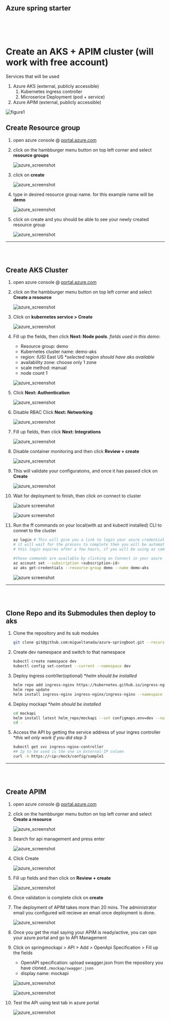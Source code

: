 ## Azure spring starter
<br>
<br>
<br>

# Create an AKS + APIM cluster (will work with free account)

Services that will be used
1. Azure AKS (external, publicly accessible)
    1. Kubernetes ingress controller
    1. Microserice Deployment (pod + service)
1. Azure APIM (external, publicly accessible)

![figure1](ss/figure1.JPG)


## Create Resource group

1. open azure console @ [portal.azure.com](https://portal.azure.com)

1. click on the hambburger menu button on top left corner and select **resource groups**

    ![azure_screenshot](ss/rg1.JPG)

1. click on **create**

    ![azure_screenshot](ss/rg2.JPG)

1. type in desired resource group name. for this example name will be **demo**

    ![azure_screenshot](ss/rg3.JPG)

1. click on create and you should be able to see your newly created resource group

    ![azure_screenshot](ss/rg4.JPG)

---

<br>
<br>

## Create AKS Cluster

1. open azure console @ [portal.azure.com](https://portal.azure.com)

1. click on the hambburger menu button on top left corner and select **Create a resource**

    ![azure_screenshot](ss/ak1.JPG)

1. Click on **kubernetes service > Create**

    ![azure_screenshot](ss/ak2.JPG)

1. Fill up the fields, then click __Next: Node pools__. _fields used in this demo_:
    - Resource group: demo
    - Kubernetes cluster name: demo-aks
    - region: (US) East US *_selected region should have aks available_
    - availability zone: choose only  1 zone
    - scale method: manual
    - node count 1

    ![azure_screenshot](ss/ak3.JPG)

1. Click __Next: Authentication__

    ![azure_screenshot](ss/ak4.JPG)

1. Disable RBAC Click __Next: Networking__

    ![azure_screenshot](ss/ak5.JPG)

1. Fill up fields, then click __Next: Integrations__

    ![azure_screenshot](ss/ak6.JPG)

1. Disable container monitoring and then click __Review + create__

    ![azure_screenshot](ss/ak7.JPG)

1. This will validate your configuratoins, and once it has passed click on __Create__

    ![azure_screenshot](ss/ak8.JPG)

1. Wait for deployment to finish, then click on connect to cluster

    ![azure screenshot](ss/ak9.JPG)

    ![azure screenshot](ss/ak10.JPG)

1. Run the ff commands on your local(with az and kubectl installed) CLI to connet to the cluster

    
    ```bash
    az login # This will give you a link to login your azure credentials via browser
    # it will wait for the process to complete then you will be automatically signed in to azure CLI
    # this login expires after a few hours, if you will be using az commands the following day, you will have to login again

    #these commands are available by clicking on Connect in your azure portal -- kubernetes service UI
    az account set --subscription <subscription-id>
    az aks get-credentials --resource-group demo --name demo-aks
    ```
    ![azure screenshot](ss/ak11.JPG)

---

<br>
<br>

## Clone Repo and its Submodules then deploy to aks

1. Clone the repository and its sub modules

    ```bash
    git clone git@github.com:migueltanada/azure-springboot.git --recurse-submodules
    ```

1. Create dev namespace and switch to that namespace

    ```bash
    kubectl create namespace dev
    kubectl config set-context --current --namespace dev
    ```

1. Deploy ingress contrller(optional) *_helm should be installed_

    ```bash
    helm repo add ingress-nginx https://kubernetes.github.io/ingress-nginx
    helm repo update
    helm install ingress-nginx ingress-nginx/ingress-nginx --namespace dev #--create-namespace
    ```

1. Deploy mockapi *_helm should be installed_

    ```bash
    cd mockapi
    helm install latest helm_repo/mockapi --set configmaps.env=dev --namespace dev
    cd -
    ```

1. Access the API by getting the service address of your ingres controller *_this wil only work if you did step 3_

    ```bash
    kubectl get svc ingress-nginx-controller
    ## Ip to be used is the one in External-IP column
    curl -k https://<ip>/mock/config/sample1
    ```

---

<br>
<br>

## Create APIM

1. open azure console @ [portal.azure.com](https://portal.azure.com)

1. click on the hambburger menu button on top left corner and select **Create a resource**

    ![azure_screenshot](ss/ak1.JPG)

1. Search for api management and press enter

    ![azure_screenshot](ss/am1.JPG)

1. Click Create

    ![azure_screenshot](ss/am2.JPG)

1. Fill up fields and then click on __Review + create__

    ![azure_screenshot](ss/am3.JPG)

1. Once validation is complete click on __create__

1. The deployment of APIM takes more than 20 mins. The administrator email you configured will recieve an email once deployment is done.

    ![azure_screenshot](ss/am4.JPG)

1. Once you get the mail saying your APIM is ready/active, you can opn your azure portal and go to API Management

1. Click on springmockapi > API > Add > OpenApi Specification > Fill up the fields
    - OpenAPI specification: upload swagger.json from the repository you have cloned``./mockap/swagger.json``
    - display name: mockapi

    ![azure_screenshot](ss/am5.JPG)

    ![azure_screenshot](ss/am6.JPG)

1. Test the APi using test tab in azure portal

    ![azure_screenshot](ss/am7.JPG)








